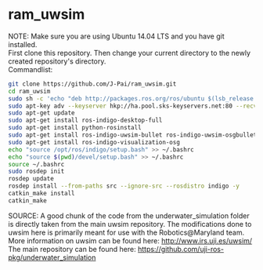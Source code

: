 # ram_uwsim
NOTE: Make sure you are using Ubuntu 14.04 LTS and you have git installed. <br />
First clone this repository. Then change your current directory to the newly created repository's directory. <br />
Commandlist:
```bash
git clone https://github.com/J-Pai/ram_uwsim.git
cd ram_uwsim
sudo sh -c 'echo "deb http://packages.ros.org/ros/ubuntu $(lsb_release -sc) main" > /etc/apt/sources.list.d/ros-latest.list'
sudo apt-key adv --keyserver hkp://ha.pool.sks-keyservers.net:80 --recv-key 0xB01FA116
sudo apt-get update
sudo apt-get install ros-indigo-desktop-full
sudo apt-get install python-rosinstall
sudo apt-get install ros-indigo-uwsim-bullet ros-indigo-uwsim-osgbullet ros-indigo-uwsim-osgocean ros-indigo-uwsim-osgworks 
sudo apt-get install ros-indigo-visualization-osg
echo "source /opt/ros/indigo/setup.bash" >> ~/.bashrc
echo "source $(pwd)/devel/setup.bash" >> ~/.bashrc
source ~/.bashrc
sudo rosdep init
rosdep update
rosdep install --from-paths src --ignore-src --rosdistro indigo -y
catkin_make install
catkin_make
```
SOURCE: A good chunk of the code from the underwater_simulation folder is directly taken from the main uwsim repository. The modifications done to uwsim here is primarily meant for use with the Robotics@Maryland team. <br />
More information on uwsim can be found here: <http://www.irs.uji.es/uwsim/> <br />
The main repository can be found here: <https://github.com/uji-ros-pkg/underwater_simulation>

